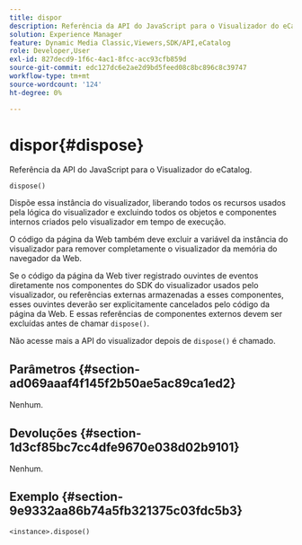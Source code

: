 ```yaml
---
title: dispor
description: Referência da API do JavaScript para o Visualizador do eCatalog.
solution: Experience Manager
feature: Dynamic Media Classic,Viewers,SDK/API,eCatalog
role: Developer,User
exl-id: 827decd9-1f6c-4ac1-8fcc-acc93cfb859d
source-git-commit: edc127dc6e2ae2d9bd5feed08c8bc896c8c39747
workflow-type: tm+mt
source-wordcount: '124'
ht-degree: 0%

---
```


# dispor{#dispose}

Referência da API do JavaScript para o Visualizador do eCatalog.

`dispose()`

Dispõe essa instância do visualizador, liberando todos os recursos usados pela lógica do visualizador e excluindo todos os objetos e componentes internos criados pelo visualizador em tempo de execução.

O código da página da Web também deve excluir a variável da instância do visualizador para remover completamente o visualizador da memória do navegador da Web.

Se o código da página da Web tiver registrado ouvintes de eventos diretamente nos componentes do SDK do visualizador usados pelo visualizador, ou referências externas armazenadas a esses componentes, esses ouvintes deverão ser explicitamente cancelados pelo código da página da Web. E essas referências de componentes externos devem ser excluídas antes de chamar `dispose()`.

Não acesse mais a API do visualizador depois de `dispose()` é chamado.

## Parâmetros {#section-ad069aaaf4f145f2b50ae5ac89ca1ed2}

Nenhum.

## Devoluções {#section-1d3cf85bc7cc4dfe9670e038d02b9101}

Nenhum.

## Exemplo {#section-9e9332aa86b74a5fb321375c03fdc5b3}

```
<instance>.dispose()
```

